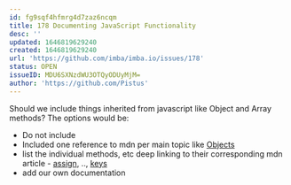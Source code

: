 ```yaml
---
id: fg9sqf4hfmrg4d7zaz6ncqm
title: 178 Documenting JavaScript Functionality
desc: ''
updated: 1646819629240
created: 1646819629240
url: 'https://github.com/imba/imba.io/issues/178'
status: OPEN
issueID: MDU6SXNzdWU3OTQyODUyMjM=
author: 'https://github.com/Pistus'
---
```

Should we include things inherited from javascript like Object and Array methods? The options would be:
- Do not include
- Included one reference to mdn per main topic like [Objects](https://developer.mozilla.org/en-US/docs/Web/JavaScript/Reference/Global_Objects/Object)
- list the individual methods, etc deep linking to their corresponding mdn article - [assign](https://developer.mozilla.org/en-US/docs/Web/JavaScript/Reference/Global_Objects/Object/assign), .., [keys](https://developer.mozilla.org/en-US/docs/Web/JavaScript/Reference/Global_Objects/Object/keys)
- add our own documentation


